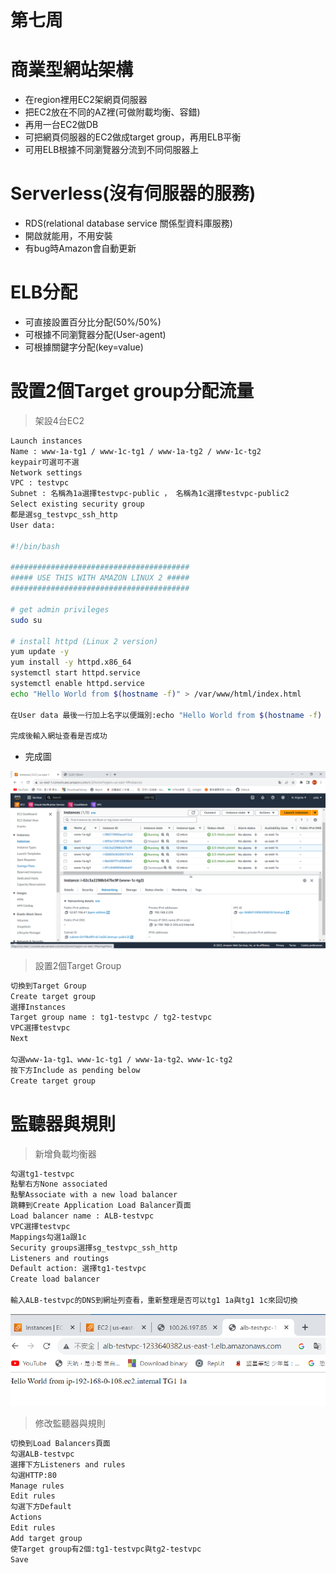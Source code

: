 # 第七周
# 商業型網站架構
* 在region裡用EC2架網頁伺服器
* 把EC2放在不同的AZ裡(可做附載均衡、容錯)
* 再用一台EC2做DB
* 可把網頁伺服器的EC2做成target group，再用ELB平衡
* 可用ELB根據不同瀏覽器分流到不同伺服器上
# Serverless(沒有伺服器的服務)
* RDS(relational database service 關係型資料庫服務)
* 開啟就能用，不用安裝
* 有bug時Amazon會自動更新
# ELB分配
* 可直接設置百分比分配(50%/50%)
* 可根據不同瀏覽器分配(User-agent)
* 可根據關鍵字分配(key=value)
# 設置2個Target group分配流量
> 架設4台EC2

```sh
Launch instances
Name : www-1a-tg1 / www-1c-tg1 / www-1a-tg2 / www-1c-tg2
keypair可選可不選
Network settings
VPC : testvpc
Subnet : 名稱為1a選擇testvpc-public ， 名稱為1c選擇testvpc-public2
Select existing security group
都是選sg_testvpc_ssh_http
User data:

#!/bin/bash

########################################
##### USE THIS WITH AMAZON LINUX 2 #####
########################################

# get admin privileges
sudo su

# install httpd (Linux 2 version)
yum update -y
yum install -y httpd.x86_64
systemctl start httpd.service
systemctl enable httpd.service
echo "Hello World from $(hostname -f)" > /var/www/html/index.html

在User data 最後一行加上名字以便識別:echo "Hello World from $(hostname -f) TG1 1a" > /var/www/html/index.html

完成後輸入網址查看是否成功
```
* 完成圖
<img src="../pic/1031.png">

> 設置2個Target Group

```sh
切換到Target Group
Create target group
選擇Instances
Target group name : tg1-testvpc / tg2-testvpc
VPC選擇testvpc
Next

勾選www-1a-tg1、www-1c-tg1 / www-1a-tg2、www-1c-tg2
按下方Include as pending below
Create target group
```
# 監聽器與規則
> 新增負載均衡器

```sh
勾選tg1-testvpc
點擊右方None associated
點擊Associate with a new load balancer
跳轉到Create Application Load Balancer頁面
Load balancer name : ALB-testvpc
VPC選擇testvpc
Mappings勾選1a跟1c
Security groups選擇sg_testvpc_ssh_http
Listeners and routings
Default action: 選擇tg1-testvpc
Create load balancer

輸入ALB-testvpc的DNS到網址列查看，重新整理是否可以tg1 1a與tg1 1c來回切換
```
<img src="../pic/1031-1.png">

> 修改監聽器與規則

```sh
切換到Load Balancers頁面
勾選ALB-testvpc
選擇下方Listeners and rules
勾選HTTP:80
Manage rules
Edit rules
勾選下方Default
Actions
Edit rules
Add target group
使Target group有2個:tg1-testvpc與tg2-testvpc
Save
```
